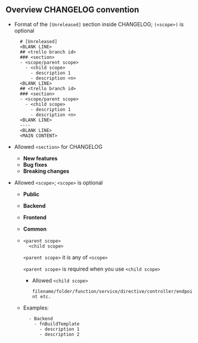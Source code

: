 ## Overview CHANGELOG convention

- Format of the `[Unreleased]` section inside CHANGELOG; `(<scope>)` is optional

        # [Unreleased]
        <BLANK LINE>
        ## <trello branch id>
        ### <section>
        - <scope/parent scope>
          - <child scope>
            - description 1
            - description <n>
        <BLANK LINE>
        ## <trello branch id>
        ### <section>
        - <scope/parent scope>
          - <child scope>
            - description 1
            - description <n>
        <BLANK LINE>
        ----
        <BLANK LINE>
        <MAIN CONTENT>

- Allowed `<section>` for CHANGELOG

    - **New features**
    - **Bug fixes**
    - **Breaking changes**

- Allowed `<scope>`; `<scope>` is optional

    - **Public**
    - **Backend**
    - **Frontend**
    - **Common**
    -     <parent scope>
            <child scope>

        `<parent scope>` it is any of `<scope>`
        
        `<parent scope>` is required when you use `<child scope>`

        - Allowed `<child scope>`

            `filename/folder/function/service/directive/controller/endpoint etc.`
    
    - Examples:

            - Backend
              - fnBuildTemplate
                - description 1
                - description 2

